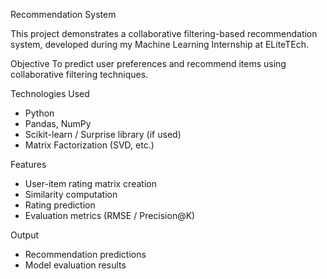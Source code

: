 Recommendation System

This project demonstrates a collaborative filtering-based recommendation system, developed during my Machine Learning Internship at ELiteTEch.

Objective
To predict user preferences and recommend items using collaborative filtering techniques.

Technologies Used
- Python
- Pandas, NumPy
- Scikit-learn / Surprise library (if used)
- Matrix Factorization (SVD, etc.)

Features
- User-item rating matrix creation
- Similarity computation
- Rating prediction
- Evaluation metrics (RMSE / Precision@K)

Output
- Recommendation predictions
- Model evaluation results

